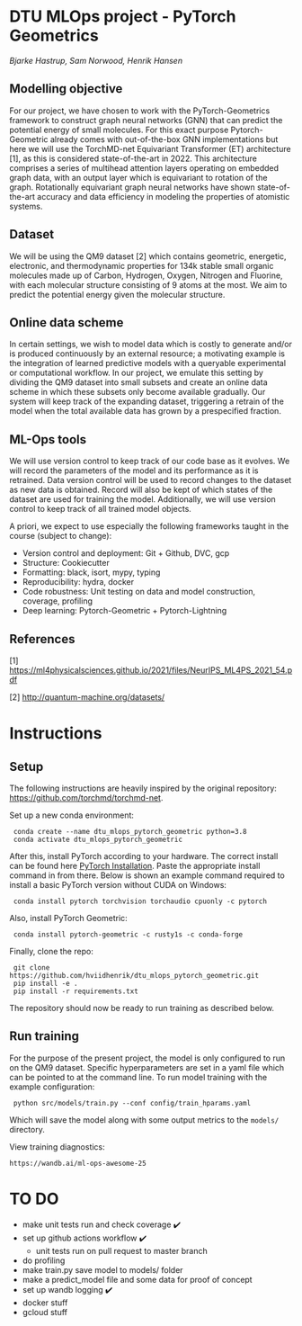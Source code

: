 DTU MLOps project - PyTorch Geometrics
==============================
*Bjarke Hastrup, Sam Norwood, Henrik Hansen*

## Modelling objective
For our project, we have chosen to work with the PyTorch-Geometrics framework to construct graph neural networks (GNN) that can predict the potential energy of small molecules. For this exact purpose Pytorch-Geometric already comes with out-of-the-box GNN implementations but here we will use the TorchMD-net Equivariant Transformer (ET) architecture [1], as this is considered state-of-the-art in 2022. This architecture comprises a series of multihead attention layers operating on embedded graph data, with an output layer which is equivariant to rotation of the graph. Rotationally equivariant graph neural networks have shown state-of-the-art accuracy and data efficiency in modeling the properties of atomistic systems.

## Dataset
We will be using the QM9 dataset [2] which contains geometric, energetic, electronic, and thermodynamic properties for 134k stable small organic molecules made up of Carbon, Hydrogen, Oxygen, Nitrogen and Fluorine, with each molecular structure consisting of 9 atoms at the most. We aim to predict the potential energy given the molecular structure.

## Online data scheme
In certain settings, we wish to model data which is costly to generate and/or is produced continuously by an external resource; a motivating example is the integration of learned predictive models with a queryable experimental or computational workflow. In our project, we emulate this setting by dividing the QM9 dataset into small subsets and create an online data scheme in which these subsets only become available gradually. Our system will keep track of the expanding dataset, triggering a retrain of the model when the total available data has grown by a prespecified fraction.

## ML-Ops tools
We will use version control to keep track of our code base as it evolves. We will record the parameters of the model and its performance as it is retrained. Data version control will be used to record changes to the dataset as new data is obtained. Record will also be kept of which states of the dataset are used for training the model. Additionally, we will use version control to keep track of all trained model objects.

A priori, we expect to use especially the following frameworks taught in the course (subject to change):
 - Version control and deployment: Git + Github, DVC, gcp
 - Structure: Cookiecutter
 - Formatting: black, isort, mypy, typing
 - Reproducibility: hydra, docker
 - Code robustness: Unit testing on data and model construction, coverage, profiling
 - Deep learning: Pytorch-Geometric + Pytorch-Lightning

## References
[1] https://ml4physicalsciences.github.io/2021/files/NeurIPS_ML4PS_2021_54.pdf

[2] http://quantum-machine.org/datasets/

# Instructions
## Setup
The following instructions are heavily inspired by the original repository: 
https://github.com/torchmd/torchmd-net.

Set up a new conda environment:

     conda create --name dtu_mlops_pytorch_geometric python=3.8
     conda activate dtu_mlops_pytorch_geometric

After this, install PyTorch according to your hardware. The correct install can be 
found here
[PyTorch Installation](https://pytorch.org/get-started/locally/#start-locally). Paste
the appropriate install command in from there. Below is shown an example command 
required to install a basic PyTorch version without CUDA on Windows: 

     conda install pytorch torchvision torchaudio cpuonly -c pytorch

Also, install PyTorch Geometric: 

     conda install pytorch-geometric -c rusty1s -c conda-forge

Finally, clone the repo:

     git clone https://github.com/hviidhenrik/dtu_mlops_pytorch_geometric.git
     pip install -e .
     pip install -r requirements.txt
      
The repository should now be ready to run training as described below.

## Run training
For the purpose of the present project, the model is only configured to run on the QM9 
dataset. Specific hyperparameters are set in a yaml file which can be pointed to at the
command line. To run model training with the example configuration:

     python src/models/train.py --conf config/train_hparams.yaml

Which will save the model along with some output metrics to the `models/` directory.

View training diagnostics:

	https://wandb.ai/ml-ops-awesome-25

# TO DO
 - make unit tests run and check coverage :heavy_check_mark:
 - set up github actions workflow :heavy_check_mark:
     - unit tests run on pull request to master branch 
 - do profiling
 - make train.py save model to models/ folder
 - make a predict_model file and some data for proof of concept
 - set up wandb logging :heavy_check_mark:
 - docker stuff
 - gcloud stuff

